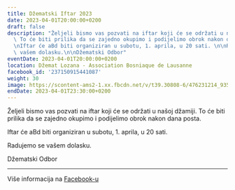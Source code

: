 ```yaml
---
title: Džematski Iftar 2023
date: 2023-04-01T20:00:00+0200
draft: false
description: "Željeli bismo vas pozvati na iftar koji će se održati u našoj džamiji.\
  \ To će biti prilika da se zajedno okupimo i podijelimo obrok nakon dana posta.\n\
  \nIftar će aBd biti organiziran u subotu, 1. aprila, u 20 sati. \n\nRadujemo se\
  \ vašem dolasku.\n\nDžematski Odbor"
eventDate: 2023-04-01T20:00:00+0200
location: Džemat Lozana - Association Bosniaque de Lausanne
facebook_id: '237150915441087'
weight: 30
image: https://scontent-ams2-1.xx.fbcdn.net/v/t39.30808-6/476231214_935500385377228_3500090740640109385_n.jpg?_nc_cat=101&ccb=1-7&_nc_sid=9e60e4&_nc_ohc=CNoSERHxfBAQ7kNvwF8_bvG&_nc_oc=AdldwrKlasD5NhlRJH3QgNQEbYvzYUUuPygCgnEN-PFPRLRHMMGfruSZNi6Z57E3-9c&_nc_zt=23&_nc_ht=scontent-ams2-1.xx&edm=ABTKTjYEAAAA&_nc_gid=GiDKBfzisCG16x9-6rpiWA&_nc_tpa=Q5bMBQE8pCf3wtJjqgKCOyuv7bLV0pi9nqCbFwQe285Az0tTuF4zMRNWMUrU6GADQa0qy1xfUK_12_Ut-Q&oh=00_AfcVskN9r8uwnF-XhqGoFrfBtQQa09I8PfexcM_eBM6rHA&oe=690A035A
endDate: 2023-04-01T23:30:00+0200
---
```


Željeli bismo vas pozvati na iftar koji će se održati u našoj džamiji. To će biti prilika da se zajedno okupimo i podijelimo obrok nakon dana posta.

Iftar će aBd biti organiziran u subotu, 1. aprila, u 20 sati. 

Radujemo se vašem dolasku.

Džematski Odbor

---

Više informacija na [Facebook-u](https://facebook.com/events/237150915441087)
